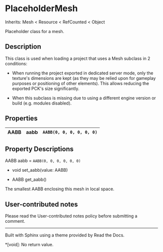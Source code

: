 # PlaceholderMesh

Inherits: Mesh < Resource < RefCounted < Object

Placeholder class for a mesh.

## Description

This class is used when loading a project that uses a Mesh subclass in 2
conditions:

  * When running the project exported in dedicated server mode, only the texture's dimensions are kept (as they may be relied upon for gameplay purposes or positioning of other elements). This allows reducing the exported PCK's size significantly.

  * When this subclass is missing due to using a different engine version or build (e.g. modules disabled).

## Properties

AABB | aabb | `AABB(0, 0, 0, 0, 0, 0)`  
---|---|---  
  
## Property Descriptions

AABB aabb = `AABB(0, 0, 0, 0, 0, 0)`

  * void set_aabb(value: AABB)

  * AABB get_aabb()

The smallest AABB enclosing this mesh in local space.

## User-contributed notes

Please read the User-contributed notes policy before submitting a comment.

* * *

Built with Sphinx using a theme provided by Read the Docs.

  *[void]: No return value.

